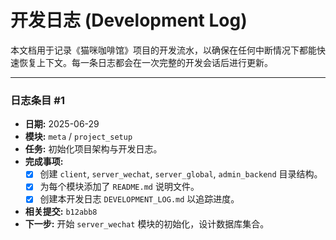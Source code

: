 # 开发日志 (Development Log)

本文档用于记录《猫咪咖啡馆》项目的开发流水，以确保在任何中断情况下都能快速恢复上下文。每一条日志都会在一次完整的开发会话后进行更新。

---

### **日志条目 #1**

- **日期:** 2025-06-29
- **模块:** `meta` / `project_setup`
- **任务:** 初始化项目架构与开发日志。
- **完成事项:**
  - [x] 创建 `client`, `server_wechat`, `server_global`, `admin_backend` 目录结构。
  - [x] 为每个模块添加了 `README.md` 说明文件。
  - [x] 创建本开发日志 `DEVELOPMENT_LOG.md` 以追踪进度。
- **相关提交:** `b12abb8`
- **下一步:** 开始 `server_wechat` 模块的初始化，设计数据库集合。 